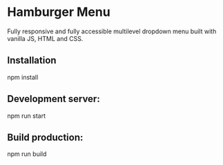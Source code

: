 # Hamburger Menu
Fully responsive and fully accessible multilevel dropdown menu built with vanilla JS, HTML and CSS.

## Installation
npm install

## Development server:
npm run start

## Build production:
npm run build
